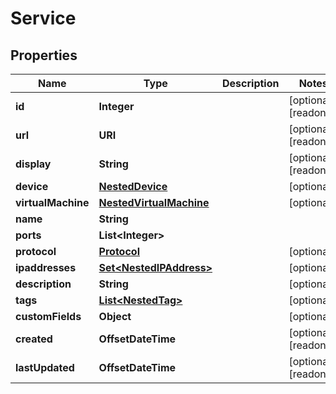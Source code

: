 

# Service


## Properties

| Name | Type | Description | Notes |
|------------ | ------------- | ------------- | -------------|
|**id** | **Integer** |  |  [optional] [readonly] |
|**url** | **URI** |  |  [optional] [readonly] |
|**display** | **String** |  |  [optional] [readonly] |
|**device** | [**NestedDevice**](NestedDevice.md) |  |  [optional] |
|**virtualMachine** | [**NestedVirtualMachine**](NestedVirtualMachine.md) |  |  [optional] |
|**name** | **String** |  |  |
|**ports** | **List&lt;Integer&gt;** |  |  |
|**protocol** | [**Protocol**](Protocol.md) |  |  [optional] |
|**ipaddresses** | [**Set&lt;NestedIPAddress&gt;**](NestedIPAddress.md) |  |  [optional] |
|**description** | **String** |  |  [optional] |
|**tags** | [**List&lt;NestedTag&gt;**](NestedTag.md) |  |  [optional] |
|**customFields** | **Object** |  |  [optional] |
|**created** | **OffsetDateTime** |  |  [optional] [readonly] |
|**lastUpdated** | **OffsetDateTime** |  |  [optional] [readonly] |



